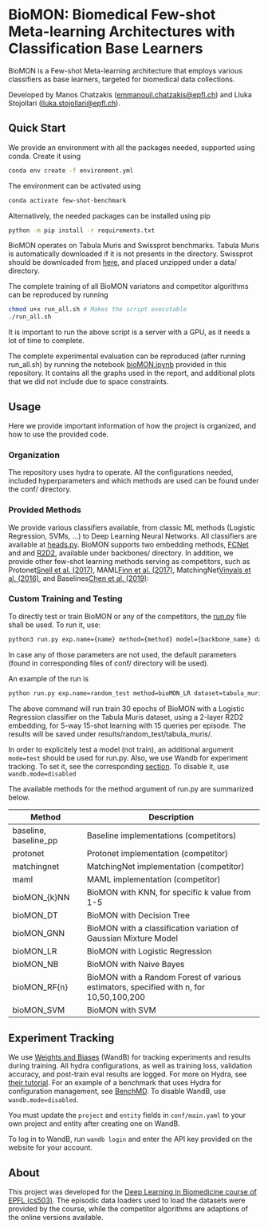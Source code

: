 # BioMON: Biomedical Few-shot Meta-learning Architectures with Classification Base Learners

BioMON is a Few-shot Meta-learning architecture that employs various classifiers as base learners, targeted for biomedical data collections. 

Developed by Manos Chatzakis (emmanouil.chatzakis@epfl.ch) and Lluka Stojollari (lluka.stojollari@epfl.ch).

## Quick Start

We provide an environment with all the packages needed, supported using conda. Create it using
```bash
conda env create -f environment.yml
```

The environment can be activated using 
```bash
conda activate few-shot-benchmark
```

Alternatively, the needed packages can be installed using pip
```bash
python -m pip install -r requirements.txt
```

BioMON operates on Tabula Muris and Swissprot benchmarks. Tabula Muris is automatically downloaded if it is not presents in the directory. Swissprot should be downloaded from [here]([here](https://drive.google.com/drive/u/0/folders/1IlyK9_utaiNjlS8RbIXn1aMQ_5vcUy5P)), and placed unzipped under a data/ directory. 

The complete training of all BioMON variatons and competitor algorithms can be reproduced by running
```bash
chmod u+x run_all.sh # Makes the script executable
./run_all.sh
```
It is important to run the above script is a server with a GPU, as it needs a lot of time to complete. 

The complete experimental evaluation can be reproduced (after running run_all.sh) by running the notebook [bioMON.ipynb](bioMON.ipynb) provided in this repository. It contains all the graphs used in the report, and additional plots that we did not include due to space constraints.

## Usage
Here we provide important information of how the project is organized, and how to use the provided code.

### Organization
The repository uses hydra to operate. All the configurations needed, included hyperparameters and which methods are used can be found under the conf/ directory. 

### Provided Methods
We provide various classifiers available, from classic ML methods (Logistic Regression, SVMs, ...) to Deep Learning Neural Networks. All classifiers are available at [heads.py](methods/heads.py). BioMON supports two embedding methods, [FCNet](https://link.springer.com/chapter/10.1007/978-3-319-67159-8_9) and and [R2D2](https://proceedings.neurips.cc/paper/2019/hash/3198dfd0aef271d22f7bcddd6f12f5cb-Abstract.html), available under backbones/ directory. In addition, we provide other few-shot learning methods serving as competitors, such as Protonet[Snell et al. (2017)](https://proceedings.neurips.cc/paper_files/paper/2017/file/cb8da6767461f2812ae4290eac7cbc42-Paper.pdf), MAML[Finn et al. (2017)](https://proceedings.mlr.press/v70/finn17a/finn17a.pdf), MatchingNet[Vinyals et al. (2016)](https://proceedings.neurips.cc/paper/2016/file/90e1357833654983612fb05e3ec9148c-Paper.pdf), and Baselines[Chen et al. (2019)](https://arxiv.org/pdf/1904.04232.pdf):

### Custom Training and Testing
To directly test or train BioMON or any of the competitors, the [run.py](run.py) file shall be used. To run it, use:
```bash
python3 run.py exp.name={name} method={method} model={backbone_name} dataset={dataset} backbone._target_={backbone_class} backbone.layer_dim={backbone_layers} n_way={n_way} n_shot={n_shot} n_query={n_query} iter_num={episodes} method.stop_epoch={stop_epoch} method.start_epoch={start_epoch}     
```
In case any of those parameters are not used, the default parameters (found in corresponding files of conf/ directory will be used).


An example of the run is
```bash
python run.py exp.name=random_test method=bioMON_LR dataset=tabula_muris model=R2D2 backbone._target_=backbones.r2d2.R2D2 backbone.layer_dim=[64,64] n_way=5 n_shot=5 n_query=15 iter_num=100 method.stop_epoch=30 method.start_epoch=0 
```
The above command will run train 30 epochs of BioMON with a Logistic Regression classifier on the Tabula Muris dataset, using a 2-layer R2D2 embedding, for 5-way 15-shot learning with 15 queries per episode. The results will be saved under results/random_test/tabula_muris/.

In order to explicitely test a model (not train), an additional argument `mode=test` should be used for run.py. Also, we use Wandb for experiment tracking. To set it, see the corresponding [section](#experiment-tracking). To disable it, use `wandb.mode=disabled`

The available methods for the method argument of run.py are summarized below.

| Method      | Description                             | 
|--------------|----------------------------------|
| baseline, baseline_pp | Baseline implementations (competitors) |
| protonet | Protonet implementation (competitor) |
| matchingnet | MatchingNet implementation (competitor) |
| maml | MAML implementation (competitor) |
| bioMON_{k}NN | BioMON with KNN, for specific k value from 1-5 |
| bioMON_DT | BioMON with Decision Tree |
| bioMON_GNN | BioMON with a classification variation of Gaussian Mixture Model |
| bioMON_LR | BioMON with Logistic Regression |
| bioMON_NB | BioMON with Naive Bayes |
| bioMON_RF{n}| BioMON with a Random Forest of various estimators, specified with n, for 10,50,100,200 |
| bioMON_SVM | BioMON with SVM |

## Experiment Tracking

We use [Weights and Biases](https://wandb.ai/) (WandB) for tracking experiments and results during training. 
All hydra configurations, as well as training loss, validation accuracy, and post-train eval results are logged. For more on Hydra, see [their tutorial](https://hydra.cc/docs/intro/). For an example of a benchmark that uses Hydra for configuration management, see [BenchMD](https://github.com/rajpurkarlab/BenchMD).
To disable WandB, use `wandb.mode=disabled`. 

You must update the `project` and `entity` fields in `conf/main.yaml` to your own project and entity after creating one on WandB.

To log in to WandB, run `wandb login` and enter the API key provided on the website for your account.


## About
This project was developed for the [Deep Learning in Biomedicine course of EPFL (cs503)](https://edu.epfl.ch/coursebook/fr/deep-learning-in-biomedicine-CS-502). The episodic data loaders used to load the datasets were provided by the course, while the competitor algorithms are adaptions of the online versions available. 